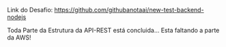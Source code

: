 Link do Desafio:
https://github.com/githubanotaai/new-test-backend-nodejs

Toda Parte da Estrutura da API-REST está concluida...
Esta faltando a parte da AWS!
